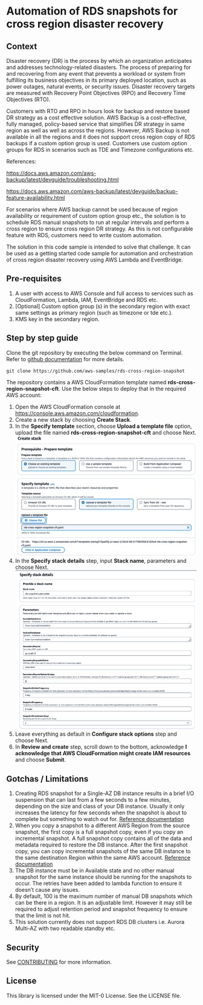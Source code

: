 # Automation of RDS snapshots for cross region disaster recovery

## Context
Disaster recovery (DR) is the process by which an organization anticipates and addresses technology-related disasters. The process of preparing for and recovering from any event that prevents a workload or system from fulfilling its business objectives in its primary deployed location, such as power outages, natural events, or security issues. Disaster recovery targets are measured with Recovery Point Objectives (RPO) and Recovery Time Objectives (RTO).

Customers with RTO and RPO in hours look for backup and restore based DR strategy as a cost effective solution. AWS Backup is a cost-effective, fully managed, policy-based service that simplifies DR strategy in same region as well as well as across the regions. However, AWS Backup is not available in all the regions and it does not support cross region copy of RDS backups if a custom option group is used. Customers use custom option groups for RDS in scenarios such as TDE and Timezone configurations etc.

References:

https://docs.aws.amazon.com/aws-backup/latest/devguide/troubleshooting.html

https://docs.aws.amazon.com/aws-backup/latest/devguide/backup-feature-availability.html

For scenarios where AWS backup cannot be used because of region availability or requirement of custom option group etc., the solution is to schedule RDS manual snapshots to run at regular intervals and perform a cross region to ensure cross region DR strategy. As this is not configurable feature with RDS, customers need to write custom automation.

The solution in this code sample is intended to solve that challenge. It can be used as a getting started code sample for automation and orchestration of cross region disaster recovery using AWS Lambda and EventBridge.

## Pre-requisites
1. A user with access to AWS Console and full access to services such as CloudFormation, Lambda, IAM, EventBridge and RDS etc.	
2. [Optional] Custom option group (s) in the secondary region with exact same settings as primary region (such as timezone or tde etc.).
3. KMS key in the secondary region.

## Step by step guide
Clone the git repository by executing the below command on Terminal. Refer to [github documentation](https://docs.github.com/en/repositories/creating-and-managing-repositories/cloning-a-repository) for more details.

```
git clone https://github.com/aws-samples/rds-cross-region-snapshot
```

The repository contains a AWS CloudFormation template named **rds-cross-region-snapshot-cft**. Use the below steps to deploy that in the required AWS account:

1. Open the AWS CloudFormation console at https://console.aws.amazon.com/cloudformation.
2. Create a new stack by choosing **Create Stack**.
3. In the **Specify template** section, choose **Upload a template file** option, upload the file named **rds-cross-region-snapshot-cft** and choose Next.
![cft-step1](static/create-stack-step1.png)
4. In the **Specify stack details** step, input **Stack name**, parameters and choose Next.
 ![cft-step2](static/create-stack-step2.png)
5. Leave everything as default in **Configure stack options** step and choose Next.
6. In **Review and create** step, scroll down to the bottom, acknowledge **I acknowledge that AWS CloudFormation might create IAM resources** and choose **Submit**.


## Gotchas / Limitations
1. Creating RDS snapshot for a Single-AZ DB instance results in a brief I/O suspension that can last from a few seconds to a few minutes, depending on the size and class of your DB instance. Usually it only increases the latency for few seconds when the snapshot is about to complete but something to watch out for. [Reference documentation](https://docs.aws.amazon.com/AmazonRDS/latest/UserGuide/USER_CreateSnapshot.html)
2. When you copy a snapshot to a different AWS Region from the source snapshot, the first copy is a full snapshot copy, even if you copy an incremental snapshot. A full snapshot copy contains all of the data and metadata required to restore the DB instance. After the first snapshot copy, you can copy incremental snapshots of the same DB instance to the same destination Region within the same AWS account. [Reference documentation](https://docs.aws.amazon.com/AmazonRDS/latest/UserGuide/USER_CopySnapshot.html)
3. The DB instance must be in Available state and no other manual snapshot for the same instance should be running for the snapshots to occur. The retries have been added to lambda function to ensure it doesn’t cause any issues.
4. By default, 100 is the maximum number of manual DB snapshots which can be there in a region. It is an adjustable limit. However it may still be required to adjust retention period and snapshot frequency to ensure that the limit is not hit.
5. This solution currently does not support RDS DB clusters i.e. Aurora Multi-AZ with two readable standby etc.

## Security

See [CONTRIBUTING](CONTRIBUTING.md#security-issue-notifications) for more information.

## License

This library is licensed under the MIT-0 License. See the LICENSE file.

